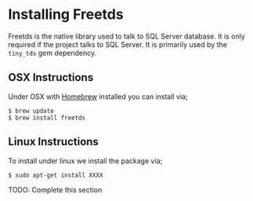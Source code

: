 # Installing Freetds

Freetds is the native library used to talk to SQL Server database. It is only required if the project
talks to SQL Server. It is primarily used by the `tiny_tds` gem dependency.

## OSX Instructions

Under OSX with [Homebrew](http://mxcl.github.com/homebrew/) installed you can install via;

    $ brew update
    $ brew install freetds


## Linux Instructions

To install under linux we install the package via;

    $ sudo apt-get install XXXX

TODO: Complete this section
